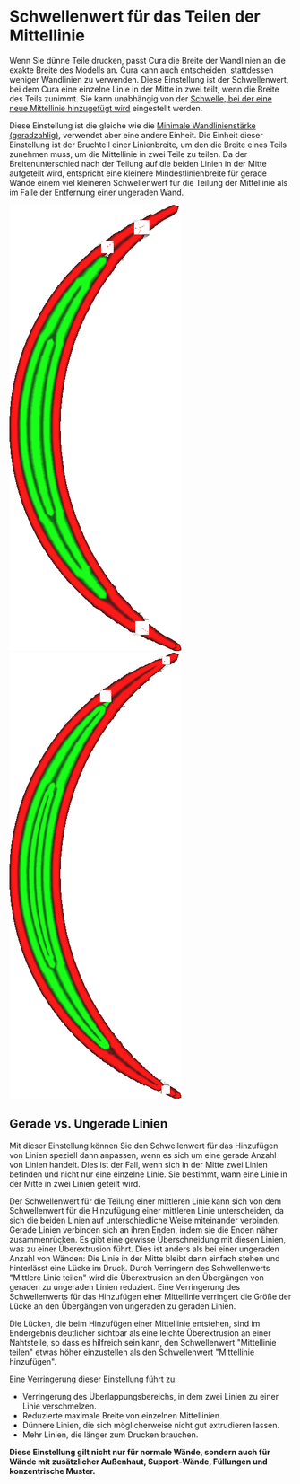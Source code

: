 Schwellenwert für das Teilen der Mittellinie
====
Wenn Sie dünne Teile drucken, passt Cura die Breite der Wandlinien an die exakte Breite des Modells an. Cura kann auch entscheiden, stattdessen weniger Wandlinien zu verwenden. Diese Einstellung ist der Schwellenwert, bei dem Cura eine einzelne Linie in der Mitte in zwei teilt, wenn die Breite des Teils zunimmt. Sie kann unabhängig von der [Schwelle, bei der eine neue Mittellinie hinzugefügt wird](wall_add_middle_threshold.md) eingestellt werden.

Diese Einstellung ist die gleiche wie die [Minimale Wandlinienstärke (geradzahlig)](min_even_wall_line_width.md), verwendet aber eine andere Einheit. Die Einheit dieser Einstellung ist der Bruchteil einer Linienbreite, um den die Breite eines Teils zunehmen muss, um die Mittellinie in zwei Teile zu teilen. Da der Breitenunterschied nach der Teilung auf die beiden Linien in der Mitte aufgeteilt wird, entspricht eine kleinere Mindestlinienbreite für gerade Wände einem viel kleineren Schwellenwert für die Teilung der Mittellinie als im Falle der Entfernung einer ungeraden Wand.

<!--screenshot {
"image_path": "min_wall_line_width_0_34.png",
"models": [{"script": "moon_sickle.scad"}],
"camera_position": [0, 0, 63],
"settings": {
	"min_wall_line_width": 0.34,
	"wall_line_count": 3,
	"wall_transition_angle": 20
},
"layer": 14,
"colours": 32
}-->
<!--screenshot {
"image_path": "min_wall_line_width_even_0_1.png",
"models": [{"script": "moon_sickle.scad"}],
"camera_position": [0, 0, 63],
"settings": {
	"min_even_wall_line_width": 0.1,
	"min_wall_line_width": 0.34,
	"wall_line_count": 3,
	"wall_transition_angle": 20
},
"layer": 14,
"colours": 32
}-->
![Die Mittellinie wird verbreitert, damit sie passt](../../../articles/images/min_wall_line_width_0_34.png)
![Wird diese Einstellung reduziert, werden stattdessen zwei Linien verwendet](../../../articles/images/min_wall_line_width_even_0_1.png)

Gerade vs. Ungerade Linien
----
Mit dieser Einstellung können Sie den Schwellenwert für das Hinzufügen von Linien speziell dann anpassen, wenn es sich um eine gerade Anzahl von Linien handelt. Dies ist der Fall, wenn sich in der Mitte zwei Linien befinden und nicht nur eine einzelne Linie. Sie bestimmt, wann eine Linie in der Mitte in zwei Linien geteilt wird.

Der Schwellenwert für die Teilung einer mittleren Linie kann sich von dem Schwellenwert für die Hinzufügung einer mittleren Linie unterscheiden, da sich die beiden Linien auf unterschiedliche Weise miteinander verbinden. Gerade Linien verbinden sich an ihren Enden, indem sie die Enden näher zusammenrücken. Es gibt eine gewisse Überschneidung mit diesen Linien, was zu einer Überextrusion führt. Dies ist anders als bei einer ungeraden Anzahl von Wänden: Die Linie in der Mitte bleibt dann einfach stehen und hinterlässt eine Lücke im Druck. Durch Verringern des Schwellenwerts "Mittlere Linie teilen" wird die Überextrusion an den Übergängen von geraden zu ungeraden Linien reduziert. Eine Verringerung des Schwellenwerts für das Hinzufügen einer Mittellinie verringert die Größe der Lücke an den Übergängen von ungeraden zu geraden Linien.

Die Lücken, die beim Hinzufügen einer Mittellinie entstehen, sind im Endergebnis deutlicher sichtbar als eine leichte Überextrusion an einer Nahtstelle, so dass es hilfreich sein kann, den Schwellenwert "Mittellinie teilen" etwas höher einzustellen als den Schwellenwert "Mittellinie hinzufügen".

Eine Verringerung dieser Einstellung führt zu:
* Verringerung des Überlappungsbereichs, in dem zwei Linien zu einer Linie verschmelzen.
* Reduzierte maximale Breite von einzelnen Mittellinien.
* Dünnere Linien, die sich möglicherweise nicht gut extrudieren lassen.
* Mehr Linien, die länger zum Drucken brauchen.

**Diese Einstellung gilt nicht nur für normale Wände, sondern auch für Wände mit zusätzlicher Außenhaut, Support-Wände, Füllungen und konzentrische Muster.**